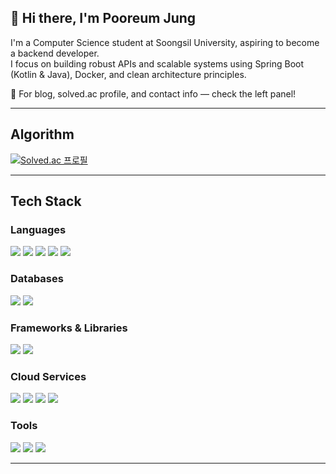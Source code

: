 ## 👋 Hi there, I'm Pooreum Jung

I'm a Computer Science student at Soongsil University, aspiring to become a backend developer.  
I focus on building robust APIs and scalable systems using Spring Boot (Kotlin & Java), Docker, and clean architecture principles.

📌 For blog, solved.ac profile, and contact info — check the left panel!

---

##  Algorithm

[![Solved.ac 프로필](http://mazassumnida.wtf/api/v2/generate_badge?boj=pooreumjung02)](https://solved.ac/pooreumjung02)

---

##  Tech Stack

###  Languages
<p>
  <img src="https://img.shields.io/badge/Java-007396?style=for-the-badge&logo=java&logoColor=white"/>
  <img src="https://img.shields.io/badge/Kotlin-7F52FF?style=for-the-badge&logo=kotlin&logoColor=white"/>
  <img src="https://img.shields.io/badge/C-A8B9CC?style=for-the-badge&logo=c&logoColor=white"/>
  <img src="https://img.shields.io/badge/C++-00599C?style=for-the-badge&logo=cplusplus&logoColor=white"/>
  <img src="https://img.shields.io/badge/Python-3776AB?style=for-the-badge&logo=python&logoColor=white"/>
</p>

###  Databases
<p>
  <img src="https://img.shields.io/badge/MySQL-4479A1?style=for-the-badge&logo=mysql&logoColor=white"/>  
  <img src="https://img.shields.io/badge/Redis-DC382D?style=for-the-badge&logo=redis&logoColor=white"/>
</p>

###  Frameworks & Libraries
<p>
  <img src="https://img.shields.io/badge/Spring Boot-6DB33F?style=for-the-badge&logo=springboot&logoColor=white"/>  
  <img src="https://img.shields.io/badge/FastAPI-009688?style=for-the-badge&logo=fastapi&logoColor=white"/>
</p>

###  Cloud Services
<p>
  <img src="https://img.shields.io/badge/Amazon S3-569A31?style=for-the-badge&logo=amazons3&logoColor=white"/>
  <img src="https://img.shields.io/badge/Amazon RDS-527FFF?style=for-the-badge&logo=amazonrds&logoColor=white"/>
  <img src="https://img.shields.io/badge/Amazon EC2-FF9900?style=for-the-badge&logo=amazonec2&logoColor=white"/>
  <img src="https://img.shields.io/badge/Amazon SQS-FF4F8B?style=for-the-badge&logo=amazonsqs&logoColor=white"/>
</p>

###  Tools
<p>
  <img src="https://img.shields.io/badge/GitHub-181717?style=for-the-badge&logo=github&logoColor=white"/>
  <img src="https://img.shields.io/badge/IntelliJ IDEA-000000?style=for-the-badge&logo=intellij-idea&logoColor=white"/>
  <img src="https://img.shields.io/badge/Visual Studio Code-007ACC?style=for-the-badge&logo=visualstudiocode&logoColor=white"/>
</p>

---




